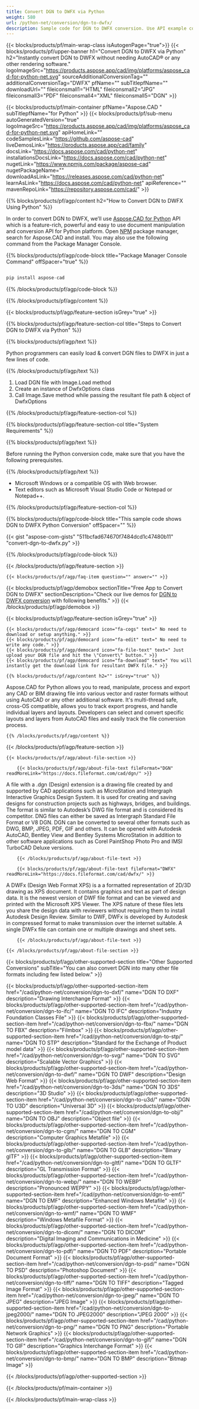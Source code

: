 ```yaml
---
title: Convert DGN to DWFX via Python
weight: 580
url: /python-net/conversion/dgn-to-dwfx/ 
description: Sample code for DGN to DWFX conversion. Use API example code for batch DGN files to DWFX conversion.
---
```


{{< blocks/products/pf/main-wrap-class isAutogenPage="true">}}
{{< blocks/products/pf/upper-banner h1="Convert DGN to DWFX via Python" h2="Instantly convert DGN to DWFX without needing AutoCAD® or any other rendering software." logoImageSrc="https://products.aspose.app/cad/img/platforms/aspose_cad-for-python-net.svg" sourceAdditionalConversionTag="" additionalConversionTag="DWFX" pfName="" subTitlepfName="" downloadUrl="" fileiconsmall1="HTML" fileiconsmall2="JPG" fileiconsmall3="PDF" fileiconsmall4="XML" fileiconsmall5="DGN" >}}

{{< blocks/products/pf/main-container pfName="Aspose.CAD " subTitlepfName="for Python" >}}
{{< blocks/products/pf/sub-menu autoGeneratedVersion="true" logoImageSrc="https://products.aspose.app/cad/img/platforms/aspose_cad-for-python-net.svg" apiHomeLink="" codeSamplesLink="https://github.com/aspose-cad" liveDemosLink="https://products.aspose.app/cad/family" docsLink="https://docs.aspose.com/cad/python-net" installationsDocsLink="https://docs.aspose.com/cad/python-net" nugetLink="https://www.npmjs.com/package/aspose-cad" nugetPackageName="" downloadAsLink="https://releases.aspose.com/cad/python-net" learnAsLink="https://docs.aspose.com/cad/python-net" apiReference="" mavenRepoLink="https://repository.aspose.com/cad/" >}}

{{% blocks/products/pf/agp/content h2="How to Convert DGN to DWFX Using Python" %}}

 In order to convert DGN to DWFX, we’ll use [Aspose.CAD for Python](https://products.aspose.com/cad/python-net) API which is a feature-rich, powerful and easy to use document manipulation and conversion API for Python platform. Open [NPM](https://www.npmjs.com/package/aspose-cad) package manager, search for Aspose.CAD and install. You may also use the following command from the Package Manager Console.

{{% blocks/products/pf/agp/code-block title="Package Manager Console Command" offSpacer="true" %}}

```py

pip install aspose-cad

```

{{% /blocks/products/pf/agp/code-block %}}

{{% /blocks/products/pf/agp/content %}}

{{< blocks/products/pf/agp/feature-section isGrey="true" >}}

{{% blocks/products/pf/agp/feature-section-col title="Steps to Convert DGN to DWFX via Python" %}}

{{% blocks/products/pf/agp/text %}}

Python programmers can easily load & convert DGN files to DWFX in just a few lines of code.

{{% /blocks/products/pf/agp/text %}}

1.  Load DGN file with Image.Load method
1.  Create an instance of DwfxOptions class
1.  Call Image.Save method while passing the resultant file path & object of DwfxOptions

{{% /blocks/products/pf/agp/feature-section-col %}}

{{% blocks/products/pf/agp/feature-section-col title="System Requirements" %}}

{{% blocks/products/pf/agp/text %}}

 Before running the Python conversion code, make sure that you have the following prerequisites.

{{% /blocks/products/pf/agp/text %}}

-  Microsoft Windows or a compatible OS with Web browser.
-  Text editors such as Microsoft Visual Studio Code or Notepad or Notepad++.

{{% /blocks/products/pf/agp/feature-section-col %}}

{{% blocks/products/pf/agp/code-block title="This sample code shows DGN to DWFX Python Conversion" offSpacer="" %}}

{{< gist "aspose-com-gists" "511bcfad674670f7484dcd1c47480b11" "convert-dgn-to-dwfx.py" >}}

{{% /blocks/products/pf/agp/code-block %}}

{{< /blocks/products/pf/agp/feature-section >}}

    {{< blocks/products/pf/agp/faq-item question="" answer="" >}}
 

<!-- aboutfile Starts -->

{{< blocks/products/pf/agp/demobox sectionTitle="Free App to Convert DGN to DWFX" sectionDescription="Check our live demos for [DGN to DWFX conversion](https://products.aspose.app/cad/conversion/dgn-to-dwfx) with following benefits." >}}
{{< /blocks/products/pf/agp/demobox >}}

{{< blocks/products/pf/agp/feature-section isGrey="true" >}}

    {{< blocks/products/pf/agp/democard icon="fa-cogs" text=" No need to download or setup anything." >}}
    {{< blocks/products/pf/agp/democard icon="fa-edit" text=" No need to write any code." >}}
    {{< blocks/products/pf/agp/democard icon="fa-file-text" text=" Just upload your DGN file and hit the \"Convert\" button." >}}
    {{< blocks/products/pf/agp/democard icon="fa-download" text=" You will instantly get the download link for resultant DWFX file." >}}

    {{% blocks/products/pf/agp/content h2="" isGrey="true" %}}

Aspose.CAD for Python allows you to read, manipulate, process and export any CAD or BIM drawing file into various vector and raster formats without using AutoCAD or any other additional software. It's multi-thread safe, cross-OS compatible, allows you to track export progress, and handle individual layers and layouts. Developers can select and convert specific layouts and layers from AutoCAD files and easily track the file conversion process.

    {{% /blocks/products/pf/agp/content %}}

{{< /blocks/products/pf/agp/feature-section >}}

    {{< blocks/products/pf/agp/about-file-section >}}

        {{< blocks/products/pf/agp/about-file-text fileFormat="DGN" readMoreLink="https://docs.fileformat.com/cad/dgn/" >}}
A file with a .dgn (Design) extension is a drawing file created by and supported by CAD applications such as MicroStation and Intergraph Interactive Graphics Design System. It is used for creating and saving designs for construction projects such as highways, bridges, and buildings. The format is similar to Autodesk’s DWG file format and is considered its competitor. DNG files can either be saved as Intergraph Standard File Format or V8 DGN. DGN can be converted to several other formats such as DWG, BMP, JPEG, PDF, GIF and others. It can be opened with Autodesk AutoCAD, Bentley View and Bentley Systems MicroStation in addition to other software applications such as Corel PaintShop Photo Pro and IMSI TurboCAD Deluxe versions.

        {{< /blocks/products/pf/agp/about-file-text >}}

        {{< blocks/products/pf/agp/about-file-text fileFormat="DWFX" readMoreLink="https://docs.fileformat.com/cad/dwfx/" >}}
A DWFx (Design Web Format XPS) is a a formatted representation of 2D/3D drawing as XPS document. It contains graphics and text as part of design data. It is the newest version of DWF file format and can be viewed and printed with the Microsoft XPS Viewer. The XPS nature of these files lets you share the design data with reviewers without requiring them to install Autodesk Design Review. Similar to DWF, DWFx is developed by Autodesk in compressed format to make transmission over the internet suitable. A single DWFx file can contain one or multiple drawings and sheet sets.

        {{< /blocks/products/pf/agp/about-file-text >}}

    {{< /blocks/products/pf/agp/about-file-section >}}

<!-- aboutfile Ends -->

{{< blocks/products/pf/agp/other-supported-section title="Other Supported Conversions" subTitle="You can also convert DGN into many other file formats including few listed below." >}}

{{< blocks/products/pf/agp/other-supported-section-item href="/cad/python-net/conversion/dgn-to-dxf/" name="DGN TO DXF" description="Drawing Interchange Format" >}}
{{< blocks/products/pf/agp/other-supported-section-item href="/cad/python-net/conversion/dgn-to-ifc/" name="DGN TO IFC" description="Industry Foundation Classes File" >}}
{{< blocks/products/pf/agp/other-supported-section-item href="/cad/python-net/conversion/dgn-to-fbx/" name="DGN TO FBX" description="Filmbox" >}}
{{< blocks/products/pf/agp/other-supported-section-item href="/cad/python-net/conversion/dgn-to-stp/" name="DGN TO STP" description="Standard for the Exchange of Product model data" >}}
{{< blocks/products/pf/agp/other-supported-section-item href="/cad/python-net/conversion/dgn-to-svg/" name="DGN TO SVG" description="Scalable Vector Graphics" >}}
{{< blocks/products/pf/agp/other-supported-section-item href="/cad/python-net/conversion/dgn-to-dwf/" name="DGN TO DWF" description="Design Web Format" >}}
{{< blocks/products/pf/agp/other-supported-section-item href="/cad/python-net/conversion/dgn-to-3ds/" name="DGN TO 3DS" description="3D Studio" >}}
{{< blocks/products/pf/agp/other-supported-section-item href="/cad/python-net/conversion/dgn-to-u3d/" name="DGN TO U3D" description="Universal 3D" >}}
{{< blocks/products/pf/agp/other-supported-section-item href="/cad/python-net/conversion/dgn-to-obj/" name="DGN TO OBJ" description="Object file" >}}
{{< blocks/products/pf/agp/other-supported-section-item href="/cad/python-net/conversion/dgn-to-cgm/" name="DGN TO CGM" description="Computer Graphics Metafile" >}}
{{< blocks/products/pf/agp/other-supported-section-item href="/cad/python-net/conversion/dgn-to-glb/" name="DGN TO GLB" description="Binary glTF" >}}
{{< blocks/products/pf/agp/other-supported-section-item href="/cad/python-net/conversion/dgn-to-gltf/" name="DGN TO GLTF" description="GL Transmission Format" >}}
{{< blocks/products/pf/agp/other-supported-section-item href="/cad/python-net/conversion/dgn-to-webp/" name="DGN TO WEBP" description="Pronounced WEPPY" >}}
{{< blocks/products/pf/agp/other-supported-section-item href="/cad/python-net/conversion/dgn-to-emf/" name="DGN TO EMF" description="Enhanced Windows Metafile" >}}
{{< blocks/products/pf/agp/other-supported-section-item href="/cad/python-net/conversion/dgn-to-wmf/" name="DGN TO WMF" description="Windows Metafile Format" >}}
{{< blocks/products/pf/agp/other-supported-section-item href="/cad/python-net/conversion/dgn-to-dicom/" name="DGN TO DICOM" description="Digital Imaging and Communications in Medicine" >}}
{{< blocks/products/pf/agp/other-supported-section-item href="/cad/python-net/conversion/dgn-to-pdf/" name="DGN TO PDF" description="Portable Document Format" >}}
{{< blocks/products/pf/agp/other-supported-section-item href="/cad/python-net/conversion/dgn-to-psd/" name="DGN TO PSD" description="Photoshop Document" >}}
{{< blocks/products/pf/agp/other-supported-section-item href="/cad/python-net/conversion/dgn-to-tiff/" name="DGN TO TIFF" description="Tagged Image Format" >}}
{{< blocks/products/pf/agp/other-supported-section-item href="/cad/python-net/conversion/dgn-to-jpeg/" name="DGN TO JPEG" description="JPEG Image" >}}
{{< blocks/products/pf/agp/other-supported-section-item href="/cad/python-net/conversion/dgn-to-jpeg2000/" name="DGN TO JPEG2000" description="JPEG 2000" >}}
{{< blocks/products/pf/agp/other-supported-section-item href="/cad/python-net/conversion/dgn-to-png/" name="DGN TO PNG" description="Portable Network Graphics" >}}
{{< blocks/products/pf/agp/other-supported-section-item href="/cad/python-net/conversion/dgn-to-gif/" name="DGN TO GIF" description="Graphics Interchange Format" >}}
{{< blocks/products/pf/agp/other-supported-section-item href="/cad/python-net/conversion/dgn-to-bmp/" name="DGN TO BMP" description="Bitmap Image" >}}


{{< /blocks/products/pf/agp/other-supported-section >}}

{{< /blocks/products/pf/main-container >}}
    
{{< /blocks/products/pf/main-wrap-class >}}